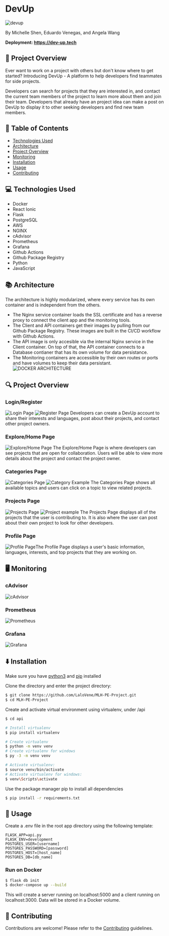 # DevUp
![devup](https://user-images.githubusercontent.com/74735037/129316871-f9dc82d2-dd5e-493d-bb8e-06500c2bee33.png)

By Michelle Shen, Eduardo Venegas, and Angela Wang

**Deployment: https://dev-up.tech**

## 📖 Project Overview
Ever want to work on a project with others but don't know where to get started? Introducing DevUp - A platform to help developers find teammates for side projects.

Developers can search for projects that they are interested in, and contact the current team members of the project to learn more about them and join their team. Developers that already have an project idea can make a post on DevUp to display it to other seeking developers and find new team members.

## 📍 Table of Contents
- [Technologies Used](https://github.com/LaloVene/MLH-PE-Project#-technologies-used)
- [Architecture](https://github.com/LaloVene/MLH-PE-Project#-architecture)
- [Project Overview](https://github.com/LaloVene/MLH-PE-Project#-project-overview-1)
- [Monitoring](https://github.com/LaloVene/MLH-PE-Project#%EF%B8%8F-monitoring)
- [Installation](https://github.com/LaloVene/MLH-PE-Project#%EF%B8%8F-installation)
- [Usage](https://github.com/LaloVene/MLH-PE-Project#-usage)
- [Contributing](https://github.com/LaloVene/MLH-PE-Project#-contributing)


## 💻 Technologies Used
- Docker
- React Ionic
- Flask
- PostgreSQL
- AWS
- NGINX
- cAdvisor
- Prometheus
- Grafana
- Github Actions
- Github Package Registry
- Python
- JavaScript

## 📚 Architecture
The architecture is highly modularized, where every service has its own container and is independent from the others.
- The Nginx service container loads the SSL certificate and has a reverse proxy to connect the client app and the monitoring tools.
- The Client and API containers get their images by pulling from our Github Package Registry. These images are built in the CI/CD workflow with Github Actions.
- The API image is only accesible via the internal Nginx service in the Client container. On top of that, the API container connects to a Database contianer that has its own volume for data persistance.
- The Monitoring containers are accessible by their own routes or ports and have volumes to keep their data persistant.
![DOCKER ARCHITECTURE](https://user-images.githubusercontent.com/54692916/129938902-fccfd75c-d9e9-4366-8167-0077ea170052.png)

## 🔍 Project Overview
### Login/Register
![Login Page](https://user-images.githubusercontent.com/74735037/129318143-f7a9b079-90bc-41e5-8aa4-c6f4f76db48c.png)
![Register Page](https://user-images.githubusercontent.com/74735037/129318198-f6763547-4745-4fbe-be49-dee9a9105b1d.png)
Developers can create a DevUp account to share their interests and languages, post about their projects, and contact other project owners.

### Explore/Home Page
![Explore/Home Page](https://user-images.githubusercontent.com/74735037/129460432-6744aaf1-aec5-4645-ba84-bd33ce229bdd.png)
The Explore/Home Page is where developers can see projects that are open for collaboration. Users will be able to view more details about the project and contact the project owner.

### Categories Page
![Categories Page](https://user-images.githubusercontent.com/74735037/129460447-323cd625-fa1f-49d1-919f-fd3c46f7e302.png)
![Category Example](https://user-images.githubusercontent.com/74735037/129461644-23bef6a2-6656-4769-bbe4-38a81b419d89.png)
The Categories Page shows all available topics and users can click on a topic to view related projects.

### Projects Page
![Projects Page](https://user-images.githubusercontent.com/74735037/129464603-7b70f2f4-2e11-49cf-bf95-a0138f8143ea.png)
![Project example](https://user-images.githubusercontent.com/74735037/129464596-38fe0434-7f54-4ba9-a5a4-f728f71dd63e.png)
The Projects Page displays all of the projects that the user is contributing to. It is also where the user can post about their own project to look for other developers.


### Profile Page
![Profile Page](https://user-images.githubusercontent.com/74735037/129464999-b1730a11-8626-4508-b7fc-f15bf7808e47.png)The Profile Page displays a user's basic information, languages, interests, and top projects that they are working on.

## 🖥️ Monitoring
### cAdvisor
![cAdvisor](https://user-images.githubusercontent.com/54692916/129934946-bfae1683-6397-44c2-aad8-5b2c3899ab06.png)
### Prometheus
![Prometheus](https://user-images.githubusercontent.com/54692916/129935101-8c2206ce-5b88-409b-b567-8d3b18b15b8e.png)
### Grafana
![Grafana](https://user-images.githubusercontent.com/54692916/129935190-ae32230c-2e59-4348-adc7-4e3ae0006c66.png)

## ⬇️ Installation

 Make sure you have [python3](https://www.python.org) and [pip](https://pip.pypa.io/en/stable/) installed
 
 Clone the directory and enter the project directory:
 ```bash
 $ git clone https://github.com/LaloVene/MLH-PE-Project.git
 $ cd MLH-PE-Project
 ```
 
 Create and activate virtual environment using virtualenv, under /api
 ```bash
 $ cd api
 
 # Install virtualenv
 $ pip install virtualenv
 
 # Create virtualenv
 $ python -m venv venv
 # Create virtualenv for windows
 $ py -3 -m venv venv
 
 # Activate virtualenv:
 $ source venv/bin/activate
 # Activate virtualenv for windows:
 $ venv\Scripts\activate
 ```

 Use the package manager pip to install all dependencies

 ```bash
 $ pip install -r requirements.txt
 ```

 ## 💼 Usage
 Create a .env file in the root app directory using the following template:
 ```env
FLASK_APP=api.py
FLASK_ENV=development
POSTGRES_USER=[username]
POSTGRES_PASSWORD=[password]
POSTGRES_HOST=[host_name]
POSTGRES_DB=[db_name]
```

 ### Run on Docker
 ```bash
 $ flask db init
 $ docker-compose up --build
 ```
 This will create a server running on localhost:5000 and a client running on localhost:3000. Data will be stored in a Docker volume.
 
## 📝 Contributing
Contributions are welcome! Please refer to the [Contributing](https://github.com/LaloVene/MLH-PE-Project/blob/main/CONTRIBUTING.md) guidelines.



